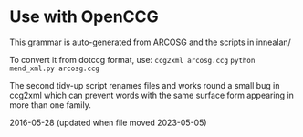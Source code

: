 Use with OpenCCG
==
This grammar is auto-generated from ARCOSG and the scripts in innealan/

To convert it from dotccg format, use:
`ccg2xml arcosg.ccg`
`python mend_xml.py arcosg.ccg`

The second tidy-up script renames files and works round a small bug in ccg2xml
which can prevent words with the same surface form appearing in more than one
family.

2016-05-28 (updated when file moved 2023-05-05)
